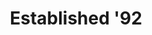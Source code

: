 ---
ee_id: '4233'
site: '1'
type: '2'
long_id: 2014-039 Established '92
url: 2014-039-established-92
year: '2014'
medium: Foam pool noodles, Angry Birds band-aids, tailored Abercrombie & Fitch sweatpant
  leg
commission:
add_credit:
dims: 140 cm x variable width x variable depth
pitch:
ps:
live_url:
related:
title: Established '92
youtube:
imgs: established-92-2014-039-full-Heart-01-database-SM.jpg
subheading:
year2: '2014'
download:
add_credits:
related_code:
! '':
layout: things-i-made
---